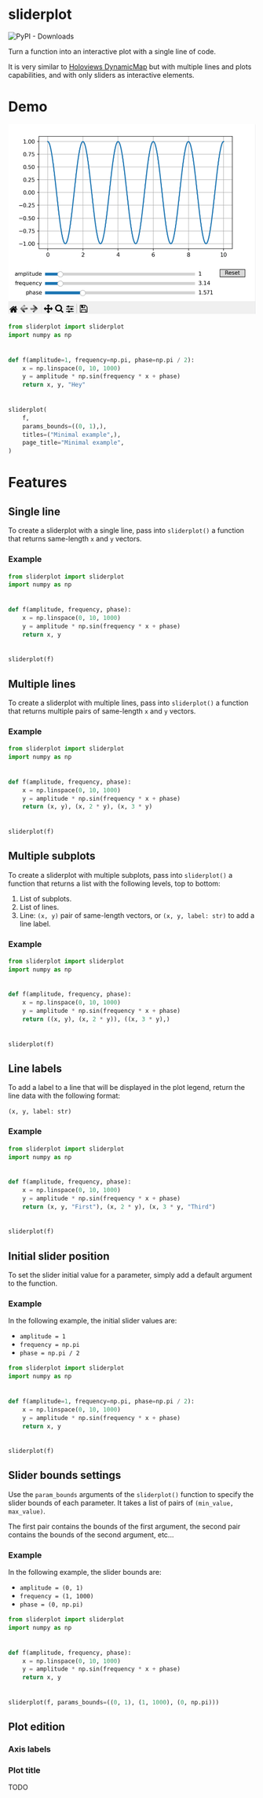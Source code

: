 # sliderplot

![PyPI - Downloads](https://img.shields.io/pypi/dm/sliderplot)

Turn a function into an interactive plot with a single line of code.

It is very similar to [Holoviews DynamicMap](https://holoviews.org/reference/containers/bokeh/DynamicMap.html) but with
multiple lines and
plots capabilities, and with only sliders as interactive elements.

# Demo

<p align="center">
    <img src="https://github.com/ngripon/sliderplot/raw/main/demo.gif" width="520" alt="demo" />
</p>

``` python
from sliderplot import sliderplot
import numpy as np


def f(amplitude=1, frequency=np.pi, phase=np.pi / 2):
    x = np.linspace(0, 10, 1000)
    y = amplitude * np.sin(frequency * x + phase)
    return x, y, "Hey"


sliderplot(
    f,
    params_bounds=((0, 1),),
    titles=("Minimal example",),
    page_title="Minimal example",
)
```

# Features

## Single line

To create a sliderplot with a single line, pass into `sliderplot()` a function that returns same-length `x` and `y`
vectors.

### Example

``` python
from sliderplot import sliderplot
import numpy as np


def f(amplitude, frequency, phase):
    x = np.linspace(0, 10, 1000)
    y = amplitude * np.sin(frequency * x + phase)
    return x, y


sliderplot(f)
```

## Multiple lines

To create a sliderplot with multiple lines, pass into `sliderplot()` a function that returns multiple pairs of
same-length `x` and `y` vectors.

### Example

``` python
from sliderplot import sliderplot
import numpy as np


def f(amplitude, frequency, phase):
    x = np.linspace(0, 10, 1000)
    y = amplitude * np.sin(frequency * x + phase)
    return (x, y), (x, 2 * y), (x, 3 * y)


sliderplot(f)
```

## Multiple subplots

To create a sliderplot with multiple subplots, pass into `sliderplot()` a function that returns a list with the
following levels, top to bottom:

1. List of subplots.
2. List of lines.
3. Line: `(x, y)` pair of same-length vectors, or `(x, y, label: str)` to add a line label.

### Example

``` python
from sliderplot import sliderplot
import numpy as np


def f(amplitude, frequency, phase):
    x = np.linspace(0, 10, 1000)
    y = amplitude * np.sin(frequency * x + phase)
    return ((x, y), (x, 2 * y)), ((x, 3 * y),)


sliderplot(f)
```

## Line labels

To add a label to a line that will be displayed in the plot legend, return the line data with the following format:

`(x, y, label: str)`

### Example

``` python
from sliderplot import sliderplot
import numpy as np


def f(amplitude, frequency, phase):
    x = np.linspace(0, 10, 1000)
    y = amplitude * np.sin(frequency * x + phase)
    return (x, y, "First"), (x, 2 * y), (x, 3 * y, "Third")


sliderplot(f)
```

## Initial slider position

To set the slider initial value for a parameter, simply add a default argument to the function.

### Example

In the following example, the initial slider values are:

- `amplitude = 1`
- `frequency = np.pi`
- `phase = np.pi / 2`

``` python
from sliderplot import sliderplot
import numpy as np


def f(amplitude=1, frequency=np.pi, phase=np.pi / 2):
    x = np.linspace(0, 10, 1000)
    y = amplitude * np.sin(frequency * x + phase)
    return x, y


sliderplot(f)
```

## Slider bounds settings

Use the `param_bounds` arguments of the `sliderplot()` function to specify the slider bounds of each parameter. It takes
a list of pairs of `(min_value, max_value)`. 

The first pair contains the bounds of the first argument, the second pair
contains the bounds of the second argument, etc...

### Example

In the following example, the slider bounds are:
- `amplitude = (0, 1)`
- `frequency = (1, 1000)`
- `phase = (0, np.pi)`

``` python
from sliderplot import sliderplot
import numpy as np


def f(amplitude, frequency, phase):
    x = np.linspace(0, 10, 1000)
    y = amplitude * np.sin(frequency * x + phase)
    return x, y


sliderplot(f, params_bounds=((0, 1), (1, 1000), (0, np.pi)))
```

## Plot edition

### Axis labels

### Plot title

TODO
